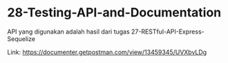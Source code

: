 # 28-Testing-API-and-Documentation

API yang digunakan adalah hasil dari tugas 27-RESTful-API-Express-Sequelize

Link: https://documenter.getpostman.com/view/13459345/UVXbvLDg